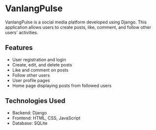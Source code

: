 # VanlangPulse

VanlangPulse is a social media platform developed using Django. This application allows users to create posts, like, comment, and follow other users' activities.

## Features

- User registration and login
- Create, edit, and delete posts
- Like and comment on posts
- Follow other users
- User profile pages
- Home page displaying posts from followed users

## Technologies Used

- Backend: Django
- Frontend: HTML, CSS, JavaScript
- Database: SQLite 

